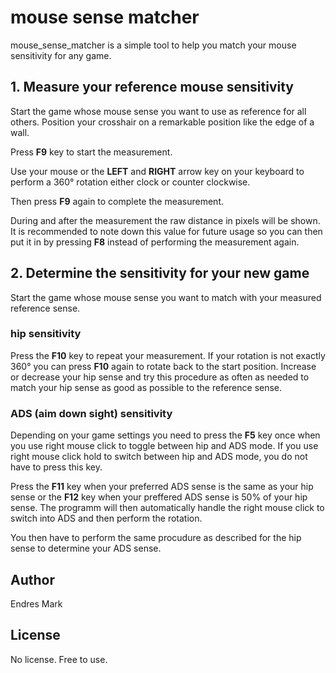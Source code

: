 # mouse sense matcher
mouse_sense_matcher is a simple tool to help you match your mouse sensitivity for any game.

## 1. Measure your reference mouse sensitivity
Start the game whose mouse sense you want to use as reference for all others.
Position your crosshair on a remarkable position like the edge of a wall.

Press **F9** key to start the measurement.

Use your mouse or the **LEFT** and **RIGHT** arrow key on your keyboard to perform a 360° rotation either clock or counter clockwise.

Then press **F9** again to complete the measurement.

During and after the measurement the raw distance in pixels will be shown.
It is recommended to note down this value for future usage so you can then put it in by pressing **F8** instead of performing the measurement again.

## 2. Determine the sensitivity for your new game
Start the game whose mouse sense you want to match with your measured reference sense.

### hip sensitivity
Press the **F10** key to repeat your measurement.
If your rotation is not exactly 360° you can press **F10** again to rotate back to the start position.
Increase or decrease your hip sense and try this procedure as often as needed to match your hip sense as good as possible to the reference sense.

### ADS (aim down sight) sensitivity
Depending on your game settings you need to press the **F5** key once when you use right mouse click to toggle between hip and ADS mode.
If you use right mouse click hold to switch between hip and ADS mode, you do not have to press this key.

Press the **F11** key when your preferred ADS sense is the same as your hip sense or the **F12** key when your preffered ADS sense is 50% of your hip sense.
The programm will then automatically handle the right mouse click to switch into ADS and then perform the rotation.

You then have to perform the same procudure as described for the hip sense to determine your ADS sense.

## Author
Endres Mark

## License
No license. Free to use.
